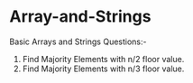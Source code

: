# Array-and-Strings
Basic Arrays and Strings Questions:-
1) Find Majority Elements with n/2 floor value.
2) Find Majority Elements with n/3 floor value.
